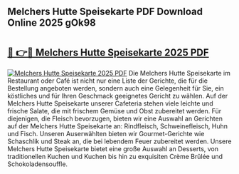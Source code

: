 ## Melchers Hutte Speisekarte PDF Download Online 2025 gOk98

# <h2><a href="http://gc7t89b.nevu.top/?p=Melchers+Hutte+Speisekarte">🔗 👉🔴 Melchers Hutte Speisekarte 2025 PDF</a></h2>

[![Melchers Hutte Speisekarte 2025 PDF](https://i.imgur.com/dBaPXMq.png)](http://gc7t89b.nevu.top/?p=Melchers+Hutte+Speisekarte)
Die Melchers Hutte Speisekarte im Restaurant oder Café ist nicht nur eine Liste der Gerichte, die für die Bestellung angeboten werden, sondern auch eine Gelegenheit für Sie, ein köstliches und für Ihren Geschmack geeignetes Gericht zu wählen. Auf der Melchers Hutte Speisekarte unserer Cafeteria stehen viele leichte und frische Salate, die mit frischem Gemüse und Obst zubereitet werden. Für diejenigen, die Fleisch bevorzugen, bieten wir eine Auswahl an Gerichten auf der Melchers Hutte Speisekarte an: Rindfleisch, Schweinefleisch, Huhn und Fisch. Unseren Auserwählten bieten wir Gourmet-Gerichte wie Schaschlik und Steak an, die bei lebendem Feuer zubereitet werden. Unsere Melchers Hutte Speisekarte bietet eine große Auswahl an Desserts, von traditionellen Kuchen und Kuchen bis hin zu exquisiten Crème Brûlée und Schokoladensouffle.
